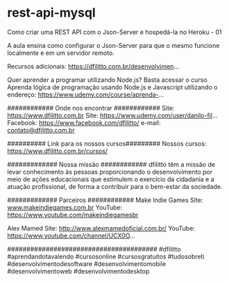 # rest-api-mysql

Como criar uma REST API com o Json-Server e hospedá-la no Heroku - 01

A aula ensina como configurar o Json-Server para que o mesmo funcione localmente e em um servidor remoto.

Recursos adicionais: https://dfilitto.com.br/desenvolvimen...

Quer aprender a programar utilizando Node.js? Basta acessar o curso Aprenda lógica de programação usando Node.js e Javascript utilizando o endereço: https://www.udemy.com/course/aprenda-...

############ Onde nos encontrar ############
Site: https://www.dfilitto.com.br
Site: https://www.udemy.com/user/danilo-fil...
Facebook: https://www.facebook.com/dfilitto/
e-mail: contato@dfilitto.com.br

########## Link para os nossos cursos#########
Nossos cursos: https://www.dfilitto.com.br/cursos/

############# Nossa missão ############
dfilitto têm a missão de levar conhecimento às pessoas proporcionando o desenvolvimento por meio de ações educacionais que estimulem o exercício da cidadania e a atuação profissional, de forma a contribuir para o bem-estar da sociedade.

############# Parceiros ############
Make Indie Games
Site: www.makeindiegames.com.br
YouTube: https://www.youtube.com/makeindiegamesbr

Alex Mamed
Site: http://www.alexmamedoficial.com.br/
YouTube: https://www.youtube.com/channel/UCX0O...

#######################################
#dfilitto #aprendandotavalendo #cursosonline #cursosgratuitos #tudosobreti  #desenvolvimentodesoftware #desenvolvimentomobile #desenvolvimentoweb #desenvolvimentodesktop
